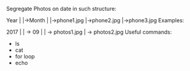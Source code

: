 Segregate Photos on date in such structure:

Year
|
|->Month
   |
   |->phone1.jpg
   |->phone2.jpg
   |->phone3.jpg
Examples:

2017
|
| -> 09
     |
     | -> photos1.jpg
     | -> photos2.jpg
Useful commands:

* ls
* cat
* for loop
* echo